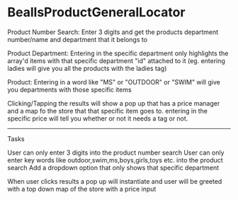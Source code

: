 # BeallsProductGeneralLocator

Product Number Search: Enter 3 digits and get the products department number/name and department that it belongs to

Product Department: Entering in the specific department only highlights the array'd items with that specific department "id" attached to it (eg. entering ladies will give you all the products with the ladies tag)

Product: Entering in a word like "MS" or "OUTDOOR" or "SWIM" will give you departments with those specific items

Clicking/Tapping the results will show a pop up that has a price manager and a map fo the store that that specific item goes to. entering in the specific price will tell you whether or not it needs a tag or not.

---

Tasks

User can only enter 3 digits into the product number search
User can only enter key words like outdoor,swim,ms,boys,girls,toys etc. into the product search
Add a dropdown option that only shows that specific department

When user clicks results a pop up will instantiate and user will be greeted with a top down map of the store with a price input
